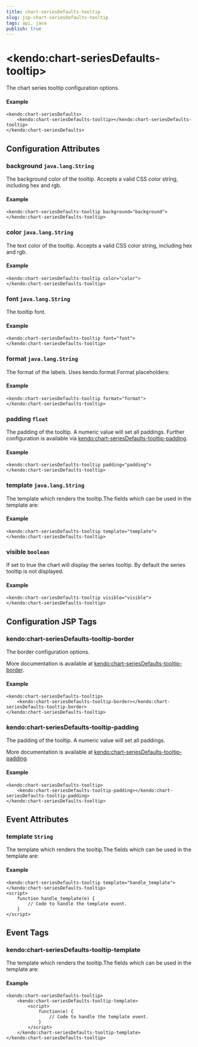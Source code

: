 ```yaml
---
title: chart-seriesDefaults-tooltip
slug: jsp-chart-seriesDefaults-tooltip
tags: api, java
publish: true
---
```


# \<kendo:chart-seriesDefaults-tooltip\>

The chart series tooltip configuration options.

#### Example
    <kendo:chart-seriesDefaults>
        <kendo:chart-seriesDefaults-tooltip></kendo:chart-seriesDefaults-tooltip>
    </kendo:chart-seriesDefaults>

## Configuration Attributes

### background `java.lang.String`

The background color of the tooltip. Accepts a valid CSS color string, including hex and rgb.

#### Example
    <kendo:chart-seriesDefaults-tooltip background="background">
    </kendo:chart-seriesDefaults-tooltip>

### color `java.lang.String`

The text color of the tooltip. Accepts a valid CSS color string, including hex and rgb.

#### Example
    <kendo:chart-seriesDefaults-tooltip color="color">
    </kendo:chart-seriesDefaults-tooltip>

### font `java.lang.String`

The tooltip font.

#### Example
    <kendo:chart-seriesDefaults-tooltip font="font">
    </kendo:chart-seriesDefaults-tooltip>

### format `java.lang.String`

The format of the labels. Uses kendo.format.Format placeholders:

#### Example
    <kendo:chart-seriesDefaults-tooltip format="format">
    </kendo:chart-seriesDefaults-tooltip>

### padding `float`

The padding of the tooltip. A numeric value will set all paddings. Further configuration is available via [kendo:chart-seriesDefaults-tooltip-padding](#kendo-chart-seriesDefaults-tooltip-padding). 

#### Example
    <kendo:chart-seriesDefaults-tooltip padding="padding">
    </kendo:chart-seriesDefaults-tooltip>

### template `java.lang.String`

The template which renders the tooltip.The fields which can be used in the template are:

#### Example
    <kendo:chart-seriesDefaults-tooltip template="template">
    </kendo:chart-seriesDefaults-tooltip>

### visible `boolean`

If set to true the chart will display the series tooltip. By default the series tooltip is not displayed.

#### Example
    <kendo:chart-seriesDefaults-tooltip visible="visible">
    </kendo:chart-seriesDefaults-tooltip>


##  Configuration JSP Tags

### kendo:chart-seriesDefaults-tooltip-border

The border configuration options.

More documentation is available at [kendo:chart-seriesDefaults-tooltip-border](/kendo-ui/api/wrappers/jsp/chart/seriesdefaults-tooltip-border).

#### Example

    <kendo:chart-seriesDefaults-tooltip>
        <kendo:chart-seriesDefaults-tooltip-border></kendo:chart-seriesDefaults-tooltip-border>
    </kendo:chart-seriesDefaults-tooltip>

### kendo:chart-seriesDefaults-tooltip-padding

The padding of the tooltip. A numeric value will set all paddings.

More documentation is available at [kendo:chart-seriesDefaults-tooltip-padding](/kendo-ui/api/wrappers/jsp/chart/seriesdefaults-tooltip-padding).

#### Example

    <kendo:chart-seriesDefaults-tooltip>
        <kendo:chart-seriesDefaults-tooltip-padding></kendo:chart-seriesDefaults-tooltip-padding>
    </kendo:chart-seriesDefaults-tooltip>


## Event Attributes

### template `String`

The template which renders the tooltip.The fields which can be used in the template are:


#### Example
    <kendo:chart-seriesDefaults-tooltip template="handle_template">
    </kendo:chart-seriesDefaults-tooltip>
    <script>
        function handle_template(e) {
            // Code to handle the template event.
        }
    </script>

## Event Tags

### kendo:chart-seriesDefaults-tooltip-template

The template which renders the tooltip.The fields which can be used in the template are:


#### Example
    <kendo:chart-seriesDefaults-tooltip>
        <kendo:chart-seriesDefaults-tooltip-template>
            <script>
                function(e) {
                    // Code to handle the template event.
                }
            </script>
        </kendo:chart-seriesDefaults-tooltip-template>
    </kendo:chart-seriesDefaults-tooltip>

